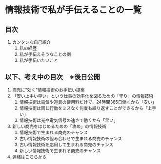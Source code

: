 情報技術で私が手伝えることの一覧
===

## 目次
1. カンタンな自己紹介
   1. 私の経歴
   1. 私が手伝えそうなことの例
   1. 私が手伝いたいこと

## 以下、考え中の目次　※後日公開
1. 商売に"効く"情報技術のお手伝い提案
1. 「安い上手い早い」という仕事の効率化を図るための「守り」の情報技術
   1. 情報技術は電気や道具の使用料だけで、24時間365日働くから「安い」
   1. 情報技術は同じ行動をミスなく何度も繰り返すことができるから「上手い」
   1. 情報技術は光や電気信号の速さで動くから「早い」
1. 新しい商売をはじめるための「攻め」の情報技術
   1. 情報技術で生まれる商売のチャンス
   1. 古い情報技術の組み合わせで生まれる商売のチャンス
   1. 古い情報技術を応用して生まれる商売のチャンス
   1. 新しい情報技術で生まれる商売のチャンス
1. 連絡はこちらから
